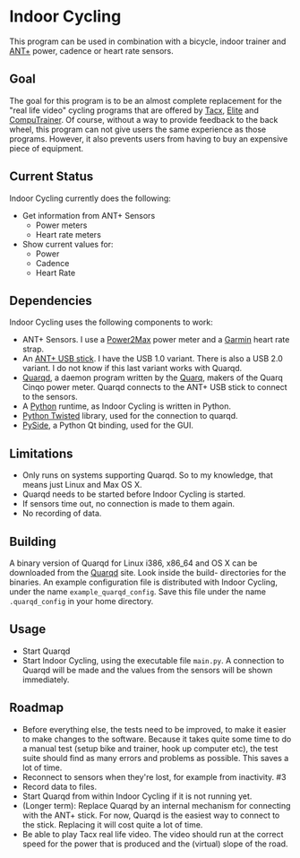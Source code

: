 Indoor Cycling
==============

This program can be used in combination with a bicycle, indoor trainer
and [ANT+](http://www.thisisant.com) power, cadence or heart rate sensors.

Goal
----

The goal for this program is to be an almost complete replacement for the
"real life video" cycling programs that are offered by
[Tacx](http://www.tacx.com), [Elite](http://www.elite-it.com/) and
[CompuTrainer](http://www.racermateinc.com/computrainer.asp).
Of course, without a way to provide feedback to the back wheel,
this program can not give users the same experience as those programs.
However, it also prevents users from having to buy an expensive piece
of equipment.

Current Status
--------------

Indoor Cycling currently does the following:

* Get information from ANT+ Sensors
    - Power meters
    - Heart rate meters
* Show current values for:
    - Power
    - Cadence
    - Heart Rate

Dependencies
------------

Indoor Cycling uses the following components to work:

* ANT+ Sensors. I use a [Power2Max](http://www.power2max.com/) power meter
and a [Garmin](http://www.garmin.com/garmin/cms/site/us)
heart rate strap.
* An [ANT+ USB stick](https://buy.garmin.com/shop/shop.do?pID=10997).
I have the USB 1.0 variant. There is also
a USB 2.0 variant. I do not know if this last variant works with Quarqd.
* [Quarqd](http://opensource.quarq.us/quarqd/), a daemon program written
by the [Quarq](http://www.quarq.com/),
makers of the Quarq Cinqo power meter. Quarqd connects to the
ANT+ USB stick to connect to the sensors.
* A [Python](http://www.python.org) runtime, as Indoor Cycling is written
in Python.
* [Python Twisted](http://twistedmatrix.com/trac/) library, used for the
connection to quarqd.
* [PySide](http://www.pyside.org/), a Python Qt binding, used for the GUI.


Limitations
-----------

* Only runs on systems supporting Quarqd. So to my knowledge, that means just
Linux and Max OS X.
* Quarqd needs to be started before Indoor Cycling is started.
* If sensors time out, no connection is made to them again.
* No recording of data.

Building
--------

A binary version of Quarqd for Linux i386, x86_64 and OS X can be downloaded
from the [Quarqd](http://opensource.quarq.us/quarqd/) site. Look inside the
build- directories for the binaries. An example configuration file is
distributed with Indoor Cycling, under the name `example_quarqd_config`.
Save this file under the name `.quarqd_config` in your home directory.

Usage
-----

* Start Quarqd
* Start Indoor Cycling, using the executable file `main.py`. A connection
to Quarqd will be made and the values from the sensors will be shown
immediately.

Roadmap
-------

* Before everything else, the tests need to be improved, to make it easier to
make changes to the software. Because it takes quite some time to do a manual
test (setup bike and trainer, hook up computer etc), the test suite should
find as many errors and problems as possible. This saves a lot of time.
* Reconnect to sensors when they're lost, for example from inactivity. #3
* Record data to files.
* Start Quarqd from within Indoor Cycling if it is not running yet.
* (Longer term): Replace Quarqd by an internal mechanism for connecting with
the ANT+ stick. For now, Quarqd is the easiest way to connect to the stick.
Replacing it will cost quite a lot of time.
* Be able to play Tacx real life video. The video should run at the correct
speed for the power that is produced and the (virtual) slope of the road.